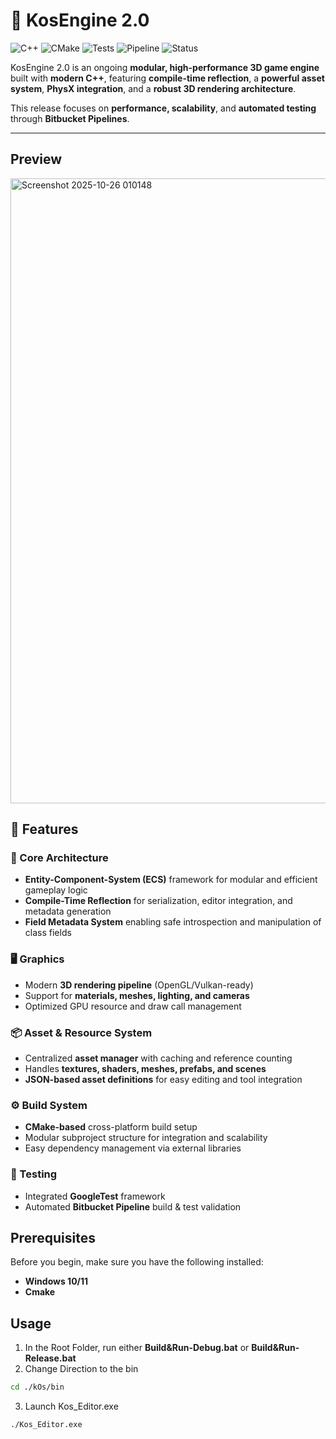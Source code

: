 # 👾 KosEngine 2.0  

![C++](https://img.shields.io/badge/C%2B%2B-20-blue.svg)
![CMake](https://img.shields.io/badge/Build-CMake-green.svg)
![Tests](https://img.shields.io/badge/Testing-GoogleTest-orange.svg)
![Pipeline](https://img.shields.io/badge/CI-Bitbucket%20Pipelines-blue.svg)
![Status](https://img.shields.io/badge/Status-Active-success.svg)

KosEngine 2.0 is an ongoing **modular, high-performance 3D game engine** built with **modern C++**, featuring **compile-time reflection**, a **powerful asset system**, **PhysX integration**, and a **robust 3D rendering architecture**. 

This release focuses on **performance, scalability**, and **automated testing** through **Bitbucket Pipelines**.  

---
## Preview
<img width="1898" height="1000" alt="Screenshot 2025-10-26 010148" src="https://github.com/user-attachments/assets/cb1a4833-d7f2-41c8-9c9c-f4f5ea328fe2" />


## 🚀 Features  

### 🧱 Core Architecture  
- **Entity-Component-System (ECS)** framework for modular and efficient gameplay logic  
- **Compile-Time Reflection** for serialization, editor integration, and metadata generation  
- **Field Metadata System** enabling safe introspection and manipulation of class fields  

### 🖥️ Graphics  
- Modern **3D rendering pipeline** (OpenGL/Vulkan-ready)  
- Support for **materials, meshes, lighting, and cameras**  
- Optimized GPU resource and draw call management  

### 📦 Asset & Resource System  
- Centralized **asset manager** with caching and reference counting  
- Handles **textures, shaders, meshes, prefabs, and scenes**  
- **JSON-based asset definitions** for easy editing and tool integration  

### ⚙️ Build System  
- **CMake-based** cross-platform build setup  
- Modular subproject structure for integration and scalability  
- Easy dependency management via external libraries  

### 🧪 Testing  
- Integrated **GoogleTest** framework  
- Automated **Bitbucket Pipeline** build & test validation  

## Prerequisites
Before you begin, make sure you have the following installed:
- **Windows 10/11**
- **Cmake**

## Usage
1. In the Root Folder, run either **Build&Run-Debug.bat** or **Build&Run-Release.bat**
2. Change Direction to the bin
```bash
cd ./kOs/bin
```
3. Launch Kos_Editor.exe
```bash
./Kos_Editor.exe
```


